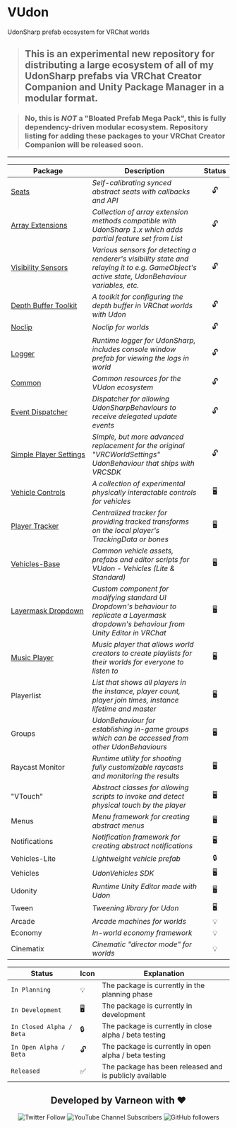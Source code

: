 # VUdon
UdonSharp prefab ecosystem for VRChat worlds

> ## This is an experimental new repository for distributing a large ecosystem of all of my UdonSharp prefabs via VRChat Creator Companion and Unity Package Manager in a modular format.

> ### No, this is *NOT* a "Bloated Prefab Mega Pack", this is fully dependency-driven modular ecosystem. Repository listing for adding these packages to your VRChat Creator Companion will be released soon.

---

| **Package** | **Description** | **Status** |
| - | - | :-: |
| [Seats](https://github.com/Varneon/VUdon-Seats) |  *Self-calibrating synced abstract seats with callbacks and API* | :unlock: |
| [Array&#160;Extensions](https://github.com/Varneon/VUdon-ArrayExtensions) |  *Collection of array extension methods compatible with UdonSharp 1.x which adds partial feature set from List<T>* | :unlock: |
| [Visibility&#160;Sensors](https://github.com/Varneon/VUdon-VisibilitySensors) |  *Various sensors for detecting a renderer's visibility state and relaying it to e.g. GameObject's active state, UdonBehaviour variables, etc.* | :unlock: |
| [Depth&#160;Buffer&#160;Toolkit](https://github.com/Varneon/VUdon-DepthBufferToolkit) |  *A toolkit for configuring the depth buffer in VRChat worlds with Udon* | :unlock: |
| [Noclip](https://github.com/Varneon/VUdon-Noclip) | *Noclip for worlds* | :unlock: |
| [Logger](https://github.com/Varneon/VUdon-Logger) | *Runtime logger for UdonSharp, includes console window prefab for viewing the logs in world* | :unlock: |
| [Common](https://github.com/Varneon/VUdon-Common) | *Common resources for the VUdon ecosystem* | :unlock: |
| [Event&#160;Dispatcher](https://github.com/Varneon/VUdon-EventDispatcher) | *Dispatcher for allowing UdonSharpBehaviours to receive delegated update events* | :unlock: |
| [Simple&#160;Player&#160;Settings](https://github.com/Varneon/VUdon-SimplePlayerSettings) |  *Simple, but more advanced replacement for the original "VRCWorldSettings" UdonBehaviour that ships with VRCSDK* | :unlock: |
| [Vehicle&#160;Controls](https://github.com/Varneon/VUdon-VehicleControls) |  *A collection of experimental physically interactable controls for vehicles* | :desktop_computer: |
| [Player&#160;Tracker](https://github.com/Varneon/VUdon-PlayerTracker) | *Centralized tracker for providing tracked transforms on the local player's TrackingData or bones* | :desktop_computer: |
| [Vehicles-Base](https://github.com/Varneon/VUdon-Vehicles-Base) | *Common vehicle assets, prefabs and editor scripts for VUdon - Vehicles (Lite & Standard)* | :desktop_computer: |
| [Layermask&#160;Dropdown](https://github.com/Varneon/VUdon-LayerMaskDropdown) | *Custom component for modifying standard UI Dropdown's behaviour to replicate a Layermask dropdown's behaviour from Unity Editor in VRChat* | :desktop_computer: |
| [Music&#160;Player](https://github.com/Varneon/VUdon-MusicPlayer) | *Music player that allows world creators to create playlists for their worlds for everyone to listen to* | :desktop_computer: |
| Playerlist | *List that shows all players in the instance, player count, player join times, instance lifetime and master* | :desktop_computer: |
| Groups | *UdonBehaviour for establishing in-game groups which can be accessed from other UdonBehaviours* | :desktop_computer: |
| Raycast&#160;Monitor | *Runtime utility for shooting fully customizable raycasts and monitoring the results* | :desktop_computer: |
| "VTouch" | *Abstract classes for allowing scripts to invoke and detect physical touch by the player* | :desktop_computer: |
| Menus | *Menu framework for creating abstract menus* | :desktop_computer: |
| Notifications | *Notification framework for creating abstract notifications* | :desktop_computer:|
| Vehicles-Lite | *Lightweight vehicle prefab* | :lock: |
| Vehicles | *UdonVehicles SDK* | :desktop_computer: |
| Udonity | *Runtime Unity Editor made with Udon* | :desktop_computer: |
| Tween | *Tweening library for Udon* | :desktop_computer: |
| Arcade | *Arcade machines for worlds* | :bulb: |
| Economy | *In-world economy framework* | :bulb: |
| Cinematix | *Cinematic "director mode" for worlds* | :bulb: |

| **Status** | **Icon** | **Explanation** |
| - | - | - |
| `In Planning` | :bulb: | The package is currently in the planning phase |
| `In Development` | :desktop_computer: | The package is currently in development |
| `In Closed Alpha / Beta` | :lock: | The package is currently in close alpha / beta testing |
| `In Open Alpha / Beta` | :unlock: | The package is currently in open alpha / beta testing |
| `Released` | :white_check_mark: | The package has been released and is publicly available |

<div align="center">

## Developed by Varneon with :hearts:

![Twitter Follow](https://img.shields.io/twitter/follow/Varneon?color=%231c9cea&label=%40Varneon&logo=Twitter&style=for-the-badge)
![YouTube Channel Subscribers](https://img.shields.io/youtube/channel/subscribers/UCKTxeXy7gyaxr-YA9qGWOYg?color=%23FF0000&label=Varneon&logo=YouTube&style=for-the-badge)
![GitHub followers](https://img.shields.io/github/followers/Varneon?color=%23303030&label=Varneon&logo=GitHub&style=for-the-badge)

</div>
